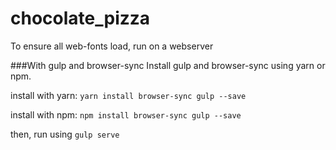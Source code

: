 # chocolate_pizza

To ensure all web-fonts load, run on a webserver

###With gulp and browser-sync
Install gulp and browser-sync using yarn or npm.

install with yarn:
`yarn install browser-sync gulp --save`

install with npm:
`npm install browser-sync gulp --save`

then,
run using `gulp serve`
